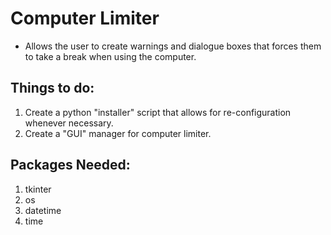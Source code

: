 # Computer Limiter
- Allows the user to create warnings and dialogue boxes that forces them to take a break when using the computer. 

## Things to do:
1. Create a python "installer" script that allows for re-configuration whenever necessary.
2. Create a "GUI" manager for computer limiter.

## Packages Needed:
1. tkinter
2. os
3. datetime
4. time